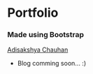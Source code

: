 # Portfolio

### Made using Bootstrap

[Adisakshya Chauhan](https://adisakshya.github.io/)

- Blog comming soon... :)
